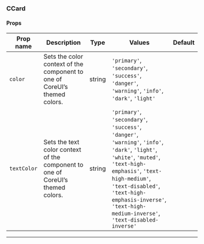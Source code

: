 ### CCard

#### Props

| Prop name              | Description                                                                    | Type   | Values                                                                                                                                                                                                                                                                          | Default |
| ---------------------- | ------------------------------------------------------------------------------ | ------ | ------------------------------------------------------------------------------------------------------------------------------------------------------------------------------------------------------------------------------------------------------------------------------- | ------- |
| <code>color</code>     | Sets the color context of the component to one of CoreUI’s themed colors.      | string | `'primary'`, `'secondary'`, `'success'`, `'danger'`, `'warning'`, `'info'`, `'dark'`, `'light'`                                                                                                                                                                                 |         |
| <code>textColor</code> | Sets the text color context of the component to one of CoreUI’s themed colors. | string | `'primary'`, `'secondary'`, `'success'`, `'danger'`, `'warning'`, `'info'`, `'dark'`, `'light'`, `'white'`, `'muted'`, `'text-high-emphasis'`, `'text-high-medium'`, `'text-disabled'`, `'text-high-emphasis-inverse'`, `'text-high-medium-inverse'`, `'text-disabled-inverse'` |         |

---
